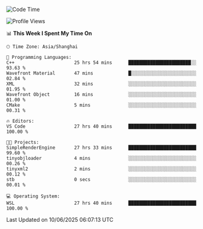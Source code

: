 <!--START_SECTION:waka-->
![Code Time](http://img.shields.io/badge/Code%20Time-2%2C984%20hrs%2026%20mins-blue)

![Profile Views](http://img.shields.io/badge/Profile%20Views-0-blue)

📊 **This Week I Spent My Time On** 

```text
🕑︎ Time Zone: Asia/Shanghai

💬 Programming Languages: 
C++                      25 hrs 54 mins      ███████████████████████░░   93.63 % 
Wavefront Material       47 mins             █░░░░░░░░░░░░░░░░░░░░░░░░   02.84 % 
XML                      32 mins             ░░░░░░░░░░░░░░░░░░░░░░░░░   01.95 % 
Wavefront Object         16 mins             ░░░░░░░░░░░░░░░░░░░░░░░░░   01.00 % 
CMake                    5 mins              ░░░░░░░░░░░░░░░░░░░░░░░░░   00.31 % 

🔥 Editors: 
VS Code                  27 hrs 40 mins      █████████████████████████   100.00 % 

🐱‍💻 Projects: 
SimpleRenderEngine       27 hrs 33 mins      █████████████████████████   99.60 % 
tinyobjloader            4 mins              ░░░░░░░░░░░░░░░░░░░░░░░░░   00.26 % 
tinyxml2                 2 mins              ░░░░░░░░░░░░░░░░░░░░░░░░░   00.12 % 
stb                      0 secs              ░░░░░░░░░░░░░░░░░░░░░░░░░   00.01 % 

💻 Operating System: 
WSL                      27 hrs 40 mins      █████████████████████████   100.00 % 
```


 Last Updated on 10/06/2025 06:07:13 UTC
<!--END_SECTION:waka-->